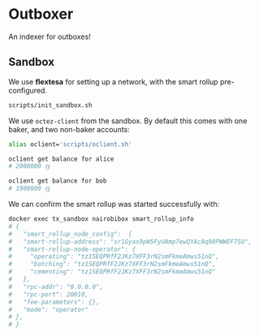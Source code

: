 <!--
SPDX-FileCopyrightText: 2023 Emma Turner <mail@emturner.co.uk>

SPDX-License-Identifier: MIT
-->

# Outboxer

An indexer for outboxes!

## Sandbox

We use **flextesa** for setting up a network, with the smart rollup pre-configured.

```sh
scripts/init_sandbox.sh
```

We use `octez-client` from the sandbox. By default this comes with one baker, and two non-baker accounts:

```sh
alias oclient='scripts/oclient.sh'

oclient get balance for alice
# 2000000 ꜩ

oclient get balance for bob
# 1900000 ꜩ
```

We can confirm the smart rollup was started successfully with:

```sh
docker exec tx_sandbox nairobibox smart_rollup_info
# {
#   "smart_rollup_node_config":  {
#   "smart-rollup-address": "sr1Gyas9pW5FyUAmp7ewQYAc8q98PWWEF7SU",
#   "smart-rollup-node-operator": {
#     "operating": "tz1SEQPRfF2JKz7XFF3rN2smFkmeAmws51nQ",
#     "batching": "tz1SEQPRfF2JKz7XFF3rN2smFkmeAmws51nQ",
#     "cementing": "tz1SEQPRfF2JKz7XFF3rN2smFkmeAmws51nQ"
#   },
#   "rpc-addr": "0.0.0.0",
#   "rpc-port": 20010,
#   "fee-parameters": {},
#   "mode": "operator"
# },
# }
```

